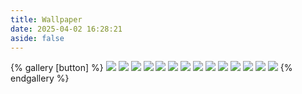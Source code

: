 ```yaml
---
title: Wallpaper
date: 2025-04-02 16:28:21
aside: false
---
```


{% gallery [button] %}
![](https://blog-ultimate.oss-cn-beijing.aliyuncs.com/cover/elephant.jpg)
![](https://www4.bing.com//th?id=OHR.NappingLion_ZH-CN1214312983_1920x1080.jpg&rf=LaDigue_1920x1080.jpg&pid=hp)
![](https://www4.bing.com//th?id=OHR.RhinosKenya_ZH-CN4422118541_UHD.jpg)
![](https://www4.bing.com//th?id=OHR.ZebraMother_ZH-CN1947314869_1920x1080.jpg&rf=LaDigue_1920x1080.jpg&pid=hp)
![](https://www4.bing.com//th?id=OHR.CheetahDay_ZH-CN5114530695_1920x1080.jpg&rf=LaDigue_1920x1080.jpg&pid=hp)
![](https://www4.bing.com//th?id=OHR.ImpalaOxpecker_ZH-CN9652434873_1920x1080.jpg&rf=LaDigue_1920x1080.jpg&pid=hp)
![](https://www4.bing.com//th?id=OHR.RedFoxDad_ZH-CN4894022141_1920x1080.jpg&rf=LaDigue_1920x1080.jpg&pid=hp)
![](https://www4.bing.com//th?id=OHR.IndianStarTortoise_ZH-CN7177478610_1920x1080.jpg&rf=LaDigue_1920x1080.jpg&pid=hp)
![](https://blog-ultimate.oss-cn-beijing.aliyuncs.com/article-image/20250406220211069.png)
![](https://cn.bing.com//th?id=OHR.LittleFoxes_ZH-CN8622806156_1920x1080.jpg&rf=LaDigue_1920x1080.jpg&pid=hp)
![](https://www4.bing.com//th?id=OHR.PenguinLove_ZH-CN9124008164_1920x1080.jpg&rf=LaDigue_1920x1080.jpg&pid=hp)
![](https://www4.bing.com//th?id=OHR.PlainsZebra_ZH-CN1989542307_1920x1080.jpg&rf=LaDigue_1920x1080.jpg&pid=hp)
![](https://www4.bing.com//th?id=OHR.PolarBearSwim_ZH-CN1000349057_1920x1080.jpg&rf=LaDigue_1920x1080.jpg&pid=hp)
![](https://www4.bing.com//th?id=OHR.LionCubs_ZH-CN8538754038_1920x1080.jpg&rf=LaDigue_1920x1080.jpg&pid=hp)
{% endgallery %}
